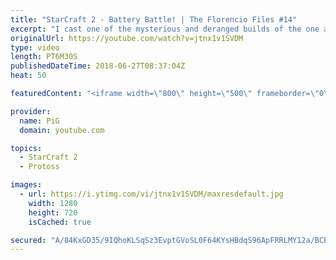 ```yaml
---
title: "StarCraft 2 - Battery Battle! | The Florencio Files #14"
excerpt: "I cast one of the mysterious and deranged builds of the one and only Florencio, the dude that invented the proxy nexus recall rush   -- Watch live at https://www.twitch.tv/x5_pig"
originalUrl: https://youtube.com/watch?v=jtnx1v1SVDM
type: video
length: PT6M30S
publishedDateTime: 2018-06-27T08:37:04Z
heat: 50

featuredContent: "<iframe width=\"800\" height=\"500\" frameborder=\"0\" src=\"https://www.youtube.com/embed/jtnx1v1SVDM\" allow=\"accelerometer; autoplay; encrypted-media; gyroscope; picture-in-picture\" allowfullscreen></iframe>"

provider:
  name: PiG
  domain: youtube.com

topics:
  - StarCraft 2
  - Protoss

images:
  - url: https://i.ytimg.com/vi/jtnx1v1SVDM/maxresdefault.jpg
    width: 1280
    height: 720
    isCached: true

secured: "A/84KxGD35/9IQhoKLSqSz3EvptGVoSL0F64KYsHBdqS96ApFRRLMY12a/BCE06KPUHnhB1ETL4zRcF3FiHIFV/46Osu0+0wfinkofXT2K4jIXghjhtZvegyON9yoeeGsWov1A00k5nZjtx1Ui+QqvhIiUfoA1FSZYYPw4HxayCTltA8y7ZDKDMpUCXCXnz/OzVqoZWK5cUJSzsllR2SrB12qOxeLv+4XDoDlO+aLfDWJDwSxdmYiNjf/djxHLeHUaQuxnhPNuxCIS5BMINRQD1395b6plqUSdflYXhxkcc9ZZiC/VkPLeQT8xpSyHzfQbVuxPQ43O+Fi16LzUUm0WLOAw+9JRh6UdCiM8H2QNoyF9t5FpvbzF2M38HLtL/qeiiPe7Na7mSOf6kcbw4JC7iwdXURJwCkAiGZfDIP1w0=;q7Iytf27unRMM0xQhim1aA=="
---
```


